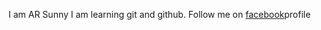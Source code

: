 I am AR Sunny
I am learning git and github.
Follow me on [facebook](https//:www.facebook.com)profile
